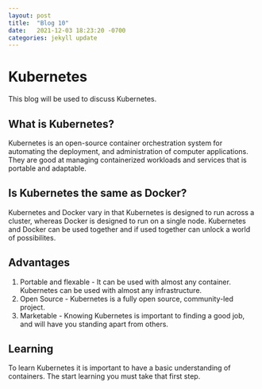 ```yaml
---
layout: post
title:  "Blog 10"
date:   2021-12-03 18:23:20 -0700
categories: jekyll update
---
```

# Kubernetes
This blog will be used to discuss Kubernetes.

## What is Kubernetes?
Kubernetes is an open-source container orchestration system for automating the deployment, and administration of computer applications. They are good at managing containerized workloads and services that is portable and adaptable.

## Is Kubernetes the same as Docker?
Kubernetes and Docker vary in that Kubernetes is designed to run across a cluster, whereas Docker is designed to run on a single node. Kubernetes and Docker can be used together and if used together can unlock a world of possibilites. 

## Advantages 
1. Portable and flexable - It can be used with almost any container. Kubernetes can be used with almost any infrastructure.
2. Open Source - Kubernetes is a fully open source, community-led project.
3. Marketable - Knowing Kubernetes is important to finding a good job, and will have you standing apart from others. 

## Learning 
To learn Kubernetes it is important to have a basic understanding of containers. The start learning you must take that first step. 



